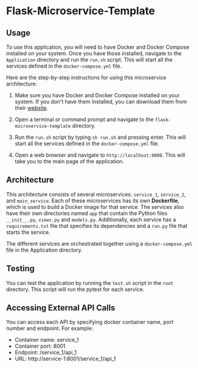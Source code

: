 # Flask-Microservice-Template

## Usage

To use this application, you will need to have Docker and Docker Compose installed on your system. Once you have those installed, navigate to the `Application` directory and run the `run.sh` script. This will start all the services defined in the `docker-compose.yml` file.

Here are the step-by-step instructions for using this microservice architecture:

1. Make sure you have Docker and Docker Compose installed on your system. If you don't have them installed, you can download them from their [website](https://www.docker.com/).

2. Open a terminal or command prompt and navigate to the `flask-microservice-template` directory.

3. Run the `run.sh` script by typing `sh run.sh` and pressing enter. This will start all the services defined in the `docker-compose.yml` file.

4. Open a web browser and navigate to `http://localhost:8000`. This will take you to the main page of the application.

## Architecture

This architecture consists of several microservices: `service_1`, `service_2`, and `main_service`. Each of these microservices has its own **Dockerfile**, which is used to build a Docker image for that service. The services also have their own directories named `app` that contain the Python files `__init__.py`, `views.py` and `models.py`. Additionally, each service has a `requirements.txt` file that specifies its dependencies and a `run.py` file that starts the service.

The different services are orchestrated together using a `docker-compose.yml` file in the Application directory.

## Testing
You can test the application by running the `test.sh` script in the `root` directory. This script will run the pytest for each service.

## Accessing External API Calls
You can access each API by specifying docker container name, port number and endpoint. 
For example:
* Container name: service_1
* Container port: 8001
* Endpoint: /service_1/api_1
* URL: http://service-1:8001/service_1/api_1
